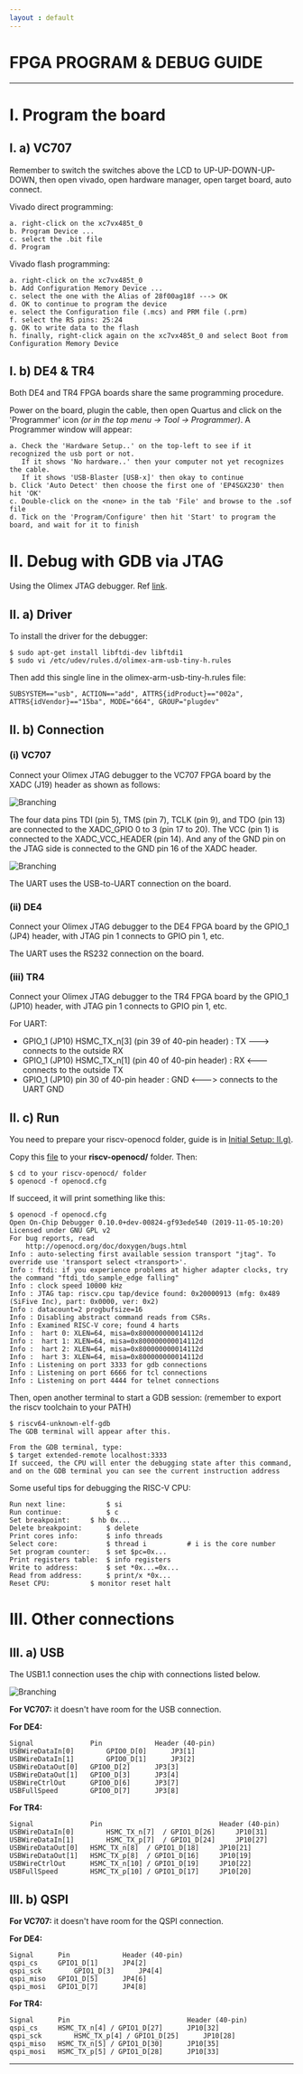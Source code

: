 ```yaml
---
layout : default
---
```


# FPGA PROGRAM & DEBUG GUIDE

* * *

# I. Program the board

## I. a) VC707

Remember to switch the switches above the LCD to UP-UP-DOWN-UP-DOWN,
then open vivado, open hardware manager, open target board, auto connect.

Vivado direct programming:

	a. right-click on the xc7vx485t_0
	b. Program Device ...
	c. select the .bit file
	d. Program

Vivado flash programming:

	a. right-click on the xc7vx485t_0
	b. Add Configuration Memory Device ...
	c. select the one with the Alias of 28f00ag18f ---> OK
	d. OK to continue to program the device
	e. select the Configuration file (.mcs) and PRM file (.prm)
	f. select the RS pins: 25:24
	g. OK to write data to the flash
	h. finally, right-click again on the xc7vx485t_0 and select Boot from Configuration Memory Device

## I. b) DE4 & TR4

Both DE4 and TR4 FPGA boards share the same programming procedure.

Power on the board, plugin the cable, then open Quartus and click on the 'Programmer' icon *(or in the top menu -> Tool -> Programmer)*. A Programmer window will appear:

	a. Check the 'Hardware Setup..' on the top-left to see if it recognized the usb port or not.
	   If it shows 'No hardware..' then your computer not yet recognizes the cable.
	   If it shows 'USB-Blaster [USB-x]' then okay to continue
	b. Click 'Auto Detect' then choose the first one of 'EP4SGX230' then hit 'OK'
	c. Double-click on the <none> in the tab 'File' and browse to the .sof file
	d. Tick on the 'Program/Configure' then hit 'Start' to program the board, and wait for it to finish

# II. Debug with GDB via JTAG

Using the Olimex JTAG debugger. Ref [link](https://www.olimex.com/Products/ARM/JTAG/ARM-USB-TINY-H/).

## II. a) Driver

To install the driver for the debugger:

	$ sudo apt-get install libftdi-dev libftdi1
	$ sudo vi /etc/udev/rules.d/olimex-arm-usb-tiny-h.rules

Then add this single line in the olimex-arm-usb-tiny-h.rules file:

	SUBSYSTEM=="usb", ACTION=="add", ATTRS{idProduct}=="002a", ATTRS{idVendor}=="15ba", MODE="664", GROUP="plugdev"

## II. b) Connection

### (i) VC707

Connect your Olimex JTAG debugger to the VC707 FPGA board by the XADC (J19) header as shown as follows:

![Branching](./jtag-20pin.png)

The four data pins TDI (pin 5), TMS (pin 7), TCLK (pin 9), and TDO (pin 13) are connected to the XADC_GPIO 0 to 3 (pin 17 to 20). The VCC (pin 1) is connected to the XADC_VCC_HEADER (pin 14). And any of the GND pin on the JTAG side is connected to the GND pin 16 of the XADC header.

![Branching](./jtag-xadc.png)

The UART uses the USB-to-UART connection on the board.

### (ii) DE4

Connect your Olimex JTAG debugger to the DE4 FPGA board by the GPIO_1 (JP4) header, with JTAG pin 1 connects to GPIO pin 1, etc.

The UART uses the RS232 connection on the board.

### (iii) TR4

Connect your Olimex JTAG debugger to the TR4 FPGA board by the GPIO_1 (JP10) header, with JTAG pin 1 connects to GPIO pin 1, etc.

For UART:
- GPIO_1 (JP10) HSMC_TX_n[3] (pin 39 of 40-pin header) : TX ---> connects to the outside RX
- GPIO_1 (JP10) HSMC_TX_n[1] (pin 40 of 40-pin header) : RX <--- connects to the outside TX
- GPIO_1 (JP10) pin 30 of 40-pin header : GND <---> connects to the UART GND

## II. c) Run

You need to prepare your riscv-openocd folder, guide is in [Initial Setup: II.g)](./init.md#ii-g-openocd).

Copy this [file](./openocd.cfg) to your **riscv-openocd/** folder. Then:

	$ cd to your riscv-openocd/ folder
	$ openocd -f openocd.cfg

If succeed, it will print something like this:

	$ openocd -f openocd.cfg 
	Open On-Chip Debugger 0.10.0+dev-00824-gf93ede540 (2019-11-05-10:20)
	Licensed under GNU GPL v2
	For bug reports, read
		http://openocd.org/doc/doxygen/bugs.html
	Info : auto-selecting first available session transport "jtag". To override use 'transport select <transport>'.
	Info : ftdi: if you experience problems at higher adapter clocks, try the command "ftdi_tdo_sample_edge falling"
	Info : clock speed 10000 kHz
	Info : JTAG tap: riscv.cpu tap/device found: 0x20000913 (mfg: 0x489 (SiFive Inc), part: 0x0000, ver: 0x2)
	Info : datacount=2 progbufsize=16
	Info : Disabling abstract command reads from CSRs.
	Info : Examined RISC-V core; found 4 harts
	Info :  hart 0: XLEN=64, misa=0x800000000014112d
	Info :  hart 1: XLEN=64, misa=0x800000000014112d
	Info :  hart 2: XLEN=64, misa=0x800000000014112d
	Info :  hart 3: XLEN=64, misa=0x800000000014112d
	Info : Listening on port 3333 for gdb connections
	Info : Listening on port 6666 for tcl connections
	Info : Listening on port 4444 for telnet connections

Then, open another terminal to start a GDB session: (remember to export the riscv toolchain to your PATH)

	$ riscv64-unknown-elf-gdb
	The GDB terminal will appear after this.
	
	From the GDB terminal, type:
	$ target extended-remote localhost:3333
	If succeed, the CPU will enter the debugging state after this command,
	and on the GDB terminal you can see the current instruction address

Some useful tips for debugging the RISC-V CPU:

	Run next line:			$ si
	Run continue:			$ c
	Set breakpoint:		$ hb 0x...
	Delete breakpoint:		$ delete
	Print cores info:		$ info threads
	Select core:			$ thread i			# i is the core number
	Set program counter:	$ set $pc=0x...
	Print registers table:	$ info registers
	Write to address:		$ set *0x...=0x...
	Read from address:		$ print/x *0x...
	Reset CPU:			$ monitor reset halt

# III. Other connections

## III. a) USB

The USB1.1 connection uses the chip with connections listed below.

![Branching](./usbconnection.PNG)

**For VC707:** it doesn't have room for the USB connection.

**For DE4:**

	Signal				Pin				Header (40-pin)
	USBWireDataIn[0]		GPIO0_D[0]		JP3[1]
	USBWireDataIn[1]		GPIO0_D[1]		JP3[2]
	USBWireDataOut[0]	GPIO0_D[2]		JP3[3]
	USBWireDataOut[1]	GPIO0_D[3]		JP3[4]
	USBWireCtrlOut		GPIO0_D[6]		JP3[7]
	USBFullSpeed		GPIO0_D[7]		JP3[8]

**For TR4:**

	Signal				Pin								Header (40-pin)
	USBWireDataIn[0]		HSMC_TX_n[7]  / GPIO1_D[26]		JP10[31]
	USBWireDataIn[1]		HSMC_TX_p[7]  / GPIO1_D[24]		JP10[27]
	USBWireDataOut[0]	HSMC_TX_n[8]  / GPIO1_D[18]		JP10[21]
	USBWireDataOut[1]	HSMC_TX_p[8]  / GPIO1_D[16]		JP10[19]
	USBWireCtrlOut		HSMC_TX_n[10] / GPIO1_D[19]		JP10[22]
	USBFullSpeed		HSMC_TX_p[10] / GPIO1_D[17]		JP10[20]

## III. b) QSPI

**For VC707:** it doesn't have room for the QSPI connection.

**For DE4:**

	Signal		Pin				Header (40-pin)
	qspi_cs		GPIO1_D[1]		JP4[2]
	qspi_sck		GPIO1_D[3]		JP4[4]
	qspi_miso	GPIO1_D[5]		JP4[6]
	qspi_mosi	GPIO1_D[7]		JP4[8]

**For TR4:**

	Signal		Pin								Header (40-pin)
	qspi_cs		HSMC_TX_n[4] / GPIO1_D[27]		JP10[32]
	qspi_sck		HSMC_TX_p[4] / GPIO1_D[25]		JP10[28]
	qspi_miso	HSMC_TX_n[5] / GPIO1_D[30]		JP10[35]
	qspi_mosi	HSMC_TX_p[5] / GPIO1_D[28]		JP10[33]

* * *
